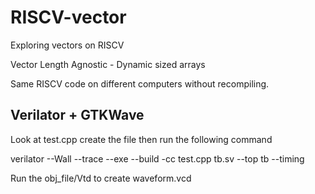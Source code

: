 # RISCV-vector
Exploring vectors on RISCV

Vector Length Agnostic - Dynamic sized arrays

Same RISCV code on different computers without recompiling.

## Verilator + GTKWave

Look at test.cpp create the file 
then run the following command

verilator --Wall --trace --exe --build -cc test.cpp tb.sv --top tb --timing

Run the obj_file/Vtd to create waveform.vcd

